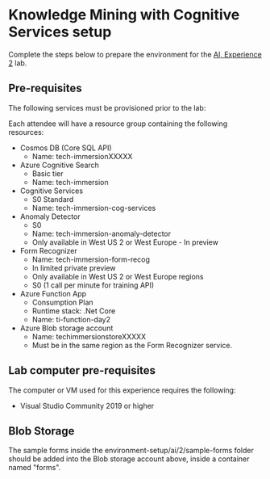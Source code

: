 # Knowledge Mining with Cognitive Services setup

Complete the steps below to prepare the environment for the [AI, Experience 2](../../../ai-exp2/README.md) lab.

## Pre-requisites

The following services must be provisioned prior to the lab:

Each attendee will have a resource group containing the following resources:

- Cosmos DB (Core SQL API)
  - Name: tech-immersionXXXXX
- Azure Cognitive Search
  - Basic tier
  - Name: tech-immersion
- Cognitive Services
  - S0 Standard
  - Name: tech-immersion-cog-services
- Anomaly Detector
  - S0
  - Name: tech-immersion-anomaly-detector
  - Only available in West US 2 or West Europe - In preview
- Form Recognizer
  - Name: tech-immersion-form-recog
  - In limited private preview
  - Only available in West US 2 or West Europe regions
  - S0 (1 call per minute for training API)
- Azure Function App
  - Consumption Plan
  - Runtime stack: .Net Core
  - Name: ti-function-day2
- Azure Blob storage account
  - Name: techimmersionstoreXXXXX
  - Must be in the same region as the Form Recognizer service.

## Lab computer pre-requisites

The computer or VM used for this experience requires the following:

- Visual Studio Community 2019 or higher

## Blob Storage

The sample forms inside the environment-setup/ai/2/sample-forms folder should be added into the Blob storage account above, inside a container named "forms".
